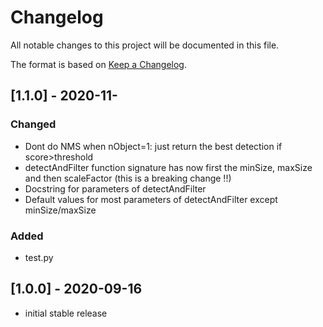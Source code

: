 # Changelog
All notable changes to this project will be documented in this file.  

The format is based on [Keep a Changelog](https://keepachangelog.com/en/1.0.0/).

## [1.1.0] - 2020-11-
### Changed
- Dont do NMS when nObject=1: just return the best detection if score>threshold
- detectAndFilter function signature has now first the minSize, maxSize and then scaleFactor (this is a breaking change !!)
- Docstring for parameters of detectAndFilter
- Default values for most parameters of detectAndFilter except minSize/maxSize

### Added
- test.py

## [1.0.0] - 2020-09-16
- initial stable release
